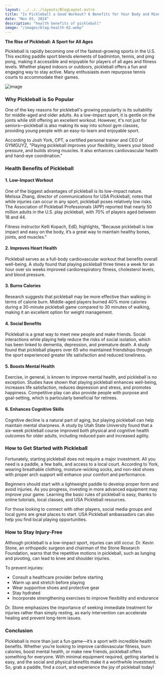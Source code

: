 ```yaml
---
layout: ../../../layouts/BlogLayout.astro 
title: "Is Pickleball a Good Workout? 6 Benefits for Your Body and Mind"
date: "Nov 03, 2024"
description: "health benefits of pickleball"
image: "/images/blog-health-02.webp"
---
```


**The Rise of Pickleball: A Sport for All Ages**

Pickleball is rapidly becoming one of the fastest-growing sports in the U.S. This exciting paddle sport blends elements of badminton, tennis, and ping pong, making it accessible and enjoyable for players of all ages and fitness levels. Whether played indoors or outdoors, pickleball offers a fun and engaging way to stay active. Many enthusiasts even repurpose tennis courts to accommodate their games.

![image](/images/blog-health-02.webp)

### Why Pickleball is So Popular

One of the key reasons for pickleball's growing popularity is its suitability for middle-aged and older adults. As a low-impact sport, it is gentle on the joints while still offering an excellent workout. However, it's not just for seniors—pickleball is also making its way into school gym classes, providing young people with an easy-to-learn and enjoyable sport.

According to Josh York, CPT, a certified personal trainer and CEO of GYMGUYZ, "Playing pickleball improves your flexibility, lowers your blood pressure, and builds strong muscles. It also enhances cardiovascular health and hand-eye coordination."

### Health Benefits of Pickleball

#### 1. Low-Impact Workout
One of the biggest advantages of pickleball is its low-impact nature. Melissa Zhang, director of communications for USA Pickleball, notes that while injuries can occur in any sport, pickleball poses relatively low risks. The Association of Pickleball Professionals (APP) reported that nearly 50 million adults in the U.S. play pickleball, with 70% of players aged between 18 and 44.

Fitness instructor Kelli Kopach, EdD, highlights, "Because pickleball is low impact and easy on the body, it’s a great way to maintain healthy bones, joints, and muscles."

#### 2. Improves Heart Health
Pickleball serves as a full-body cardiovascular workout that benefits overall well-being. A study found that playing pickleball three times a week for an hour over six weeks improved cardiorespiratory fitness, cholesterol levels, and blood pressure.

#### 3. Burns Calories
Research suggests that pickleball may be more effective than walking in terms of calorie burn. Middle-aged players burned 40% more calories during a 30-minute pickleball game compared to 30 minutes of walking, making it an excellent option for weight management.

#### 4. Social Benefits
Pickleball is a great way to meet new people and make friends. Social interactions while playing help reduce the risks of social isolation, which has been linked to dementia, depression, and premature death. A study found that pickleball players over 65 who maintained friendships through the sport experienced greater life satisfaction and reduced loneliness.

#### 5. Boosts Mental Health
Exercise, in general, is known to improve mental health, and pickleball is no exception. Studies have shown that playing pickleball enhances well-being, increases life satisfaction, reduces depression and stress, and promotes happiness. Competitive play can also provide people with purpose and goal-setting, which is particularly beneficial for retirees.

#### 6. Enhances Cognitive Skills
Cognitive decline is a natural part of aging, but playing pickleball can help maintain mental sharpness. A study by Utah State University found that a six-week pickleball course improved both physical and cognitive health outcomes for older adults, including reduced pain and increased agility.

### How to Get Started with Pickleball

Fortunately, starting pickleball does not require a major investment. All you need is a paddle, a few balls, and access to a local court. According to York, wearing breathable clothing, moisture-wicking socks, and non-skid shoes with proper arch support will enhance your comfort and performance.

Beginners should start with a lightweight paddle to develop proper form and avoid injuries. As you progress, investing in more advanced equipment may improve your game. Learning the basic rules of pickleball is easy, thanks to online tutorials, local classes, and USA Pickleball resources.

For those looking to connect with other players, social media groups and local gyms are great places to start. USA Pickleball ambassadors can also help you find local playing opportunities.

### How to Stay Injury-Free

Although pickleball is a low-impact sport, injuries can still occur. Dr. Kevin Stone, an orthopedic surgeon and chairman of the Stone Research Foundation, warns that the repetitive motions in pickleball, such as lunging and pivoting, can lead to knee and shoulder injuries.

To prevent injuries:
- Consult a healthcare provider before starting
- Warm up and stretch before playing
- Wear supportive shoes and protective gear
- Stay hydrated
- Incorporate strengthening exercises to improve flexibility and endurance

Dr. Stone emphasizes the importance of seeking immediate treatment for injuries rather than simply resting, as early intervention can accelerate healing and prevent long-term issues.

### Conclusion

Pickleball is more than just a fun game—it’s a sport with incredible health benefits. Whether you’re looking to improve cardiovascular fitness, burn calories, boost mental health, or make new friends, pickleball offers something for everyone. With minimal equipment required, getting started is easy, and the social and physical benefits make it a worthwhile investment. So, grab a paddle, find a court, and experience the joy of pickleball today!

